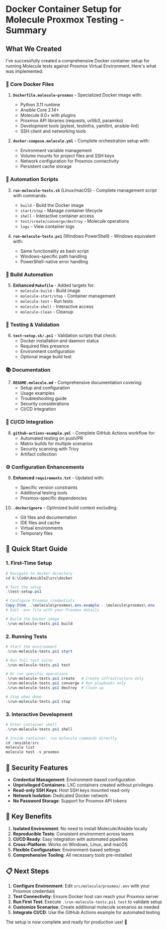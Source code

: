 # Docker Container Setup for Molecule Proxmox Testing - Summary

## What We Created

I've successfully created a comprehensive Docker container setup for running Molecule tests against Proxmox Virtual Environment. Here's what was implemented:

### 🐳 Core Docker Files

1. **`Dockerfile.molecule-proxmox`** - Specialized Docker image with:
   - Python 3.11 runtime
   - Ansible Core 2.14+
   - Molecule 6.0+ with plugins
   - Proxmox API libraries (requests, urllib3, paramiko)
   - Development tools (pytest, testinfra, yamllint, ansible-lint)
   - SSH client and networking tools

2. **`docker-compose.molecule.yml`** - Complete orchestration setup with:
   - Environment variable management
   - Volume mounts for project files and SSH keys
   - Network configuration for Proxmox connectivity
   - Persistent cache storage

### 📜 Automation Scripts

3. **`run-molecule-tests.sh`** (Linux/macOS) - Complete management script with commands:
   - `build` - Build the Docker image
   - `start/stop` - Manage container lifecycle
   - `shell` - Interactive container access
   - `test/create/converge/destroy` - Molecule operations
   - `logs` - View container logs

4. **`run-molecule-tests.ps1`** (Windows PowerShell) - Windows equivalent with:
   - Same functionality as bash script
   - Windows-specific path handling
   - PowerShell-native error handling

### 🔧 Build Automation

5. **Enhanced `Makefile`** - Added targets for:
   - `molecule-build` - Build image
   - `molecule-start/stop` - Container management
   - `molecule-test` - Run tests
   - `molecule-shell` - Interactive access
   - `molecule-clean` - Cleanup

### 🧪 Testing & Validation

6. **`test-setup.sh/.ps1`** - Validation scripts that check:
   - Docker installation and daemon status
   - Required files presence
   - Environment configuration
   - Optional image build test

### 📚 Documentation

7. **`README.molecule.md`** - Comprehensive documentation covering:
   - Setup and configuration
   - Usage examples
   - Troubleshooting guide
   - Security considerations
   - CI/CD integration

### 🚀 CI/CD Integration

8. **`github-actions-example.yml`** - Complete GitHub Actions workflow for:
   - Automated testing on push/PR
   - Matrix builds for multiple scenarios
   - Security scanning with Trivy
   - Artifact collection

### ⚙️ Configuration Enhancements

9. **Enhanced `requirements.txt`** - Updated with:
   - Specific version constraints
   - Additional testing tools
   - Proxmox-specific dependencies

10. **`.dockerignore`** - Optimized build context excluding:
    - Git files and documentation
    - IDE files and cache
    - Virtual environments
    - Temporary files

## 🚀 Quick Start Guide

### 1. First-Time Setup
```powershell
# Navigate to docker directory
cd G:\Code\Ansible2\src\docker

# Test the setup
.\test-setup.ps1

# Configure Proxmox credentials
Copy-Item ..\molecule\proxmox\.env.example ..\molecule\proxmox\.env
# Edit .env file with your Proxmox details

# Build the Docker image
.\run-molecule-tests.ps1 build
```

### 2. Running Tests
```powershell
# Start the environment
.\run-molecule-tests.ps1 start

# Run full test suite
.\run-molecule-tests.ps1 test

# Or run specific operations
.\run-molecule-tests.ps1 create   # Create infrastructure only
.\run-molecule-tests.ps1 converge # Run playbooks only
.\run-molecule-tests.ps1 destroy  # Clean up

# Stop when done
.\run-molecule-tests.ps1 stop
```

### 3. Interactive Development
```powershell
# Enter container shell
.\run-molecule-tests.ps1 shell

# Inside container, run molecule commands directly
cd /ansible/src
molecule list
molecule test -s proxmox
```

## 🔐 Security Features

- **Credential Management**: Environment-based configuration
- **Unprivileged Containers**: LXC containers created without privileges
- **Read-only SSH Keys**: Host SSH keys mounted read-only
- **Network Isolation**: Dedicated Docker network
- **No Password Storage**: Support for Proxmox API tokens

## 🎯 Key Benefits

1. **Isolated Environment**: No need to install Molecule/Ansible locally
2. **Reproducible Tests**: Consistent environment across teams
3. **CI/CD Ready**: Easy integration with automated pipelines
4. **Cross-Platform**: Works on Windows, Linux, and macOS
5. **Flexible Configuration**: Environment-based settings
6. **Comprehensive Tooling**: All necessary tools pre-installed

## 📋 Next Steps

1. **Configure Environment**: Edit `src/molecule/proxmox/.env` with your Proxmox credentials
2. **Test Connectivity**: Ensure Docker host can reach your Proxmox server
3. **Run First Test**: Execute `.\run-molecule-tests.ps1 test` to validate setup
4. **Customize Scenarios**: Create additional molecule scenarios as needed
5. **Integrate CI/CD**: Use the GitHub Actions example for automated testing

The setup is now complete and ready for production use! 🎉
